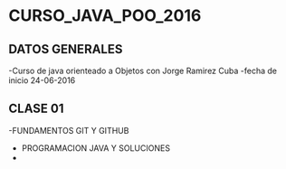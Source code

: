 # CURSO_JAVA_POO_2016

## DATOS GENERALES

-Curso de java orienteado a Objetos con Jorge Ramirez Cuba
-fecha de inicio 24-06-2016

## CLASE 01

-FUNDAMENTOS GIT Y GITHUB
- PROGRAMACION JAVA Y SOLUCIONES
- 
